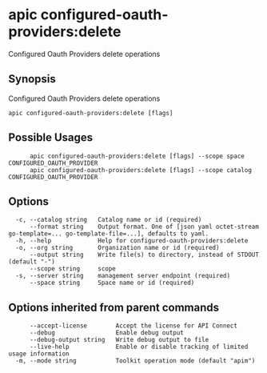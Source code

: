 # apic configured-oauth-providers:delete

Configured Oauth Providers delete operations

## Synopsis

Configured Oauth Providers delete operations

```
apic configured-oauth-providers:delete [flags]
```

## Possible Usages

```
      apic configured-oauth-providers:delete [flags] --scope space CONFIGURED_OAUTH_PROVIDER
      apic configured-oauth-providers:delete [flags] --scope catalog CONFIGURED_OAUTH_PROVIDER
```

## Options

```
  -c, --catalog string   Catalog name or id (required)
      --format string    Output format. One of [json yaml octet-stream go-template=... go-template-file=...], defaults to yaml.
  -h, --help             Help for configured-oauth-providers:delete
  -o, --org string       Organization name or id (required)
      --output string    Write file(s) to directory, instead of STDOUT (default "-")
      --scope string     scope
  -s, --server string    management server endpoint (required)
      --space string     Space name or id (required)
```

## Options inherited from parent commands

```
      --accept-license        Accept the license for API Connect
      --debug                 Enable debug output
      --debug-output string   Write debug output to file
      --live-help             Enable or disable tracking of limited usage information
  -m, --mode string           Toolkit operation mode (default "apim")
```
